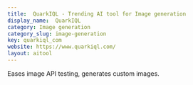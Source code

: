 ```yaml
---
title:  QuarkIQL - Trending AI tool for Image generation
display_name:  QuarkIQL
category: Image generation
category_slug: image-generation
key: quarkiql_com
website: https://www.quarkiql.com/
layout: aitool
---
```


Eases image API testing, generates custom images.
